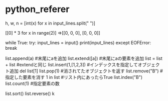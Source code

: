 # python_referer

h, w, n = [int(x) for x in input_lines.split(" ")]


[[0] * 3 for x in range(2)] ⇒[[0, 0, 0], [0, 0, 0]]

while True:
    try:
        input_lines = input()
        print(input_lines)
    except EOFError:
        break
        
list.append(a) #末尾にaを追加 
list.extend([a]) #末尾にaの要素を追加
list = list + list  #extendと同じ
list.insert(1,[1,2,3]) #インデックスを指定してオブジェクト追加
del list[1]
list.pop(1) #消されてたオブジェクトを返す
list.remove("B") #指定した要素を消す 
1 in list #リスト内にあったらTrue
list.index("B")
list.count(1) #指定要素の数

list.sort()
list.reverse()
k
